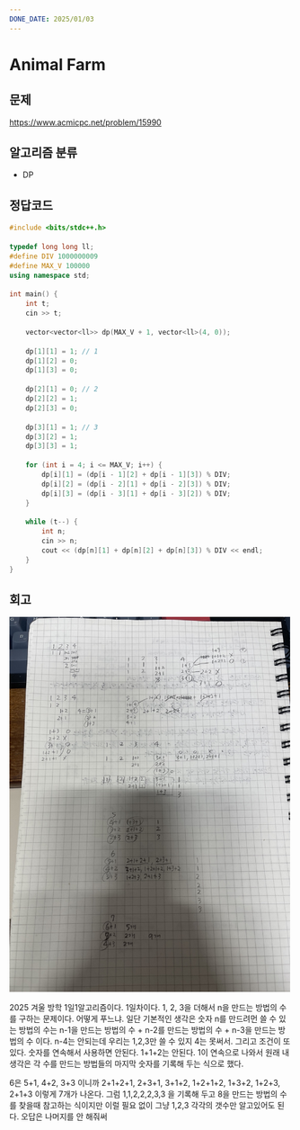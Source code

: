 ```yaml
---
DONE_DATE: 2025/01/03
---
```


# Animal Farm

## 문제

https://www.acmicpc.net/problem/15990

## 알고리즘 분류

- DP

## 정답코드

```c++
#include <bits/stdc++.h>

typedef long long ll;
#define DIV 1000000009
#define MAX_V 100000
using namespace std;

int main() {
    int t;
    cin >> t;

    vector<vector<ll>> dp(MAX_V + 1, vector<ll>(4, 0));

    dp[1][1] = 1; // 1
    dp[1][2] = 0;
    dp[1][3] = 0;

    dp[2][1] = 0; // 2
    dp[2][2] = 1;
    dp[2][3] = 0;

    dp[3][1] = 1; // 3
    dp[3][2] = 1;
    dp[3][3] = 1;

    for (int i = 4; i <= MAX_V; i++) {
        dp[i][1] = (dp[i - 1][2] + dp[i - 1][3]) % DIV;
        dp[i][2] = (dp[i - 2][1] + dp[i - 2][3]) % DIV;
        dp[i][3] = (dp[i - 3][1] + dp[i - 3][2]) % DIV;
    }

    while (t--) {
        int n;
        cin >> n;
        cout << (dp[n][1] + dp[n][2] + dp[n][3]) % DIV << endl;
    }
}

```

## 회고

<img src="./123더하기5.jpg" alt="이미지 설명" width="500"/>

2025 겨울 방학 1일1알고리즘이다. 1일차이다. 
1, 2, 3을 더해서 n을 만드는 방법의 수를 구하는 문제이다.
어떻게 푸느냐. 일단 기본적인 생각은 
숫자 n를 만드려먼 쓸 수 있는 방법의 수는 
n-1을 만드는 방법의 수 + n-2를 만드는 방법의 수 + n-3을 만드는 방법의 수 이다. n-4는 안되는데 
우리는 1,2,3만 쓸 수 있지 4는 못써서. 
그리고 조건이 또 있다. 숫자를 연속해서 사용하면 안된다. 1+1+2는 안된다. 1이 연속으로 나와서
원래 내 생각은 각 수를 만드는 방법들의 마지막 숫자를 기록해 두는 식으로 했다.

6은
5+1, 4+2, 3+3
이니까
2+1+2+1, 2+3+1, 3+1+2, 1+2+1+2, 1+3+2, 1+2+3, 2+1+3 이렇게 7개가 나온다.
그럼 1,1,2,2,2,3,3 을 기록해 두고 8을 만드는 방법의 수를 찾을때 참고하는 식이지만
이럴 필요 없이 그냥 1,2,3 각각의 갯수만 알고있어도 된다. 오답은 나머지를 안 해줘써




